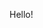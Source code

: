 Hello!
<!---
ImmaGundam/ImmaGundam is a ✨ special ✨ repository because its `README.md` (this file) appears on your GitHub profile.
You can click the Preview link to take a look at your changes.
--->
